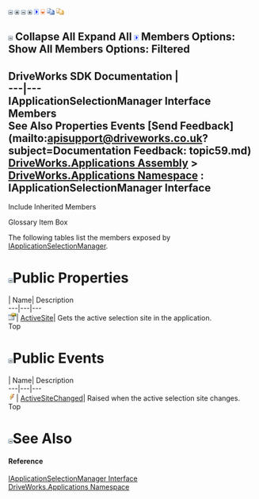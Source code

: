 ![](dotnetimages/collapse.gif) ![](dotnetimages/expand.gif) ![](dotnetimages/collapse.gif) ![](dotnetimages/expand.gif) ![](dotnetimages/drpdown.gif) ![](dotnetimages/drpdown_orange.gif) ![](dotnetimages/copycode.gif) ![](dotnetimages/copycodeHighlight.gif)

![](dotnetimages/collapse.gif) Collapse All Expand All ![](dotnetimages/drpdown.gif) Members Options: Show All  Members Options: Filtered   
---  
DriveWorks SDK Documentation  |   
---|---  
IApplicationSelectionManager Interface Members   
See Also Properties Events [Send Feedback](mailto:apisupport@driveworks.co.uk?subject=Documentation Feedback: topic59.md)  
[DriveWorks.Applications Assembly](topic13.md) > [DriveWorks.Applications Namespace](topic16.md) : IApplicationSelectionManager Interface  
---  
  
Include Inherited Members    


Glossary Item Box

The following tables list the members exposed by [IApplicationSelectionManager](topic59.md).

# ![](dotnetimages/collapse.gif)Public Properties

| Name| Description  
---|---|---  
![ Property](dotnetimages/Property.gif)| [ActiveSite](topic64.md)| Gets the active selection site in the application.   
Top

# ![](dotnetimages/collapse.gif)Public Events

| Name| Description  
---|---|---  
![ Event](dotnetimages/Event.gif)| [ActiveSiteChanged](topic65.md)| Raised when the active selection site changes.   
Top

# ![](dotnetimages/collapse.gif)See Also

#### Reference

[IApplicationSelectionManager Interface](topic59.md)   
[DriveWorks.Applications Namespace](topic16.md)


